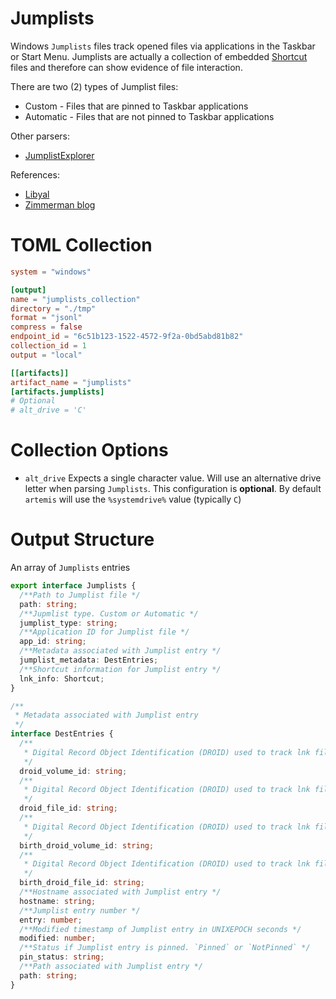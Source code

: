 # Jumplists

Windows `Jumplists` files track opened files via applications in the Taskbar or
Start Menu. Jumplists are actually a collection of embedded
[Shortcut](./shortcuts.md) files and therefore can show evidence of file
interaction.

There are two (2) types of Jumplist files:

- Custom - Files that are pinned to Taskbar applications
- Automatic - Files that are not pinned to Taskbar applications

Other parsers:

- [JumplistExplorer](https://ericzimmerman.github.io/)

References:

- [Libyal](https://github.com/libyal/dtformats/blob/main/documentation/Jump%20lists%20format.asciidoc)
- [Zimmerman blog](https://binaryforay.blogspot.com/2016/02/jump-lists-in-depth-understand-format.html)

# TOML Collection

```toml
system = "windows"

[output]
name = "jumplists_collection"
directory = "./tmp"
format = "jsonl"
compress = false
endpoint_id = "6c51b123-1522-4572-9f2a-0bd5abd81b82"
collection_id = 1
output = "local"

[[artifacts]]
artifact_name = "jumplists"
[artifacts.jumplists]
# Optional
# alt_drive = 'C'
```

# Collection Options

- `alt_drive` Expects a single character value. Will use an alternative drive
  letter when parsing `Jumplists`. This configuration is **optional**. By
  default `artemis` will use the `%systemdrive%` value (typically `C`)

# Output Structure

An array of `Jumplists` entries

```typescript
export interface Jumplists {
  /**Path to Jumplist file */
  path: string;
  /**Jupmlist type. Custom or Automatic */
  jumplist_type: string;
  /**Application ID for Jumplist file */
  app_id: string;
  /**Metadata associated with Jumplist entry */
  jumplist_metadata: DestEntries;
  /**Shortcut information for Jumplist entry */
  lnk_info: Shortcut;
}

/**
 * Metadata associated with Jumplist entry
 */
interface DestEntries {
  /**
   * Digital Record Object Identification (DROID) used to track lnk file
   */
  droid_volume_id: string;
  /**
   * Digital Record Object Identification (DROID) used to track lnk file
   */
  droid_file_id: string;
  /**
   * Digital Record Object Identification (DROID) used to track lnk file
   */
  birth_droid_volume_id: string;
  /**
   * Digital Record Object Identification (DROID) used to track lnk file
   */
  birth_droid_file_id: string;
  /**Hostname associated with Jumplist entry */
  hostname: string;
  /**Jumplist entry number */
  entry: number;
  /**Modified timestamp of Jumplist entry in UNIXEPOCH seconds */
  modified: number;
  /**Status if Jumplist entry is pinned. `Pinned` or `NotPinned` */
  pin_status: string;
  /**Path associated with Jumplist entry */
  path: string;
}
```
